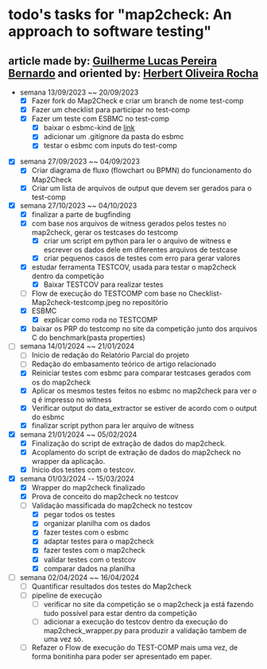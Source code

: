 # todo's tasks for "map2check: An approach to software testing"

## article made by: [Guilherme Lucas Pereira Bernardo](https://github.com/GuilhermeBn198) and oriented by: [Herbert Oliveira Rocha](https://github.com/hbgit/)

- semana 13/09/2023 ~~ 20/09/2023
  - [x] Fazer fork do Map2Check e criar um branch de nome test-comp
  - [x] Fazer um checklist para participar no test-comp
  - [x] Fazer um teste com ESBMC no test-comp
    - [x] baixar o esbmc-kind de [link](https://gitlab.com/sosy-lab/test-comp/archives-2023/raw/testcomp23/2023/esbmc-kind.zip)
    - [x] adicionar um .gitignore da pasta do esbmc
    - [x] testar o esbmc com inputs do test-comp

- [x] semana 27/09/2023 ~~ 04/09/2023
  - [x] Criar diagrama de fluxo (flowchart ou BPMN) do funcionamento do Map2Check
  - [x] Criar um lista de arquivos de output que devem ser gerados para o test-comp

- [x] semana 27/10/2023 ~~ 04/10/2023
  - [x] finalizar a parte de  bugfinding
  - [x] com base nos arquivos de witness gerados pelos testes no map2check, gerar os testcases do testcomp
    - [x] criar um script em python para ler o arquivo de witness e escrever os dados dele em diferentes arquivos de testcase
    - [x] criar pequenos casos de testes com erro para gerar valores
  - [x] estudar ferramenta TESTCOV, usada para testar o map2check dentro da competição
    - [x] Baixar TESTCOV para realizar testes
  - [ ] Flow de execução do TESTCOMP com base no Checklist-Map2check-testcomp.jpeg no repositório
  - [x] ESBMC
    - [x] explicar como roda no TESTCOMP
  - [x] baixar os PRP do testcomp no site da competição junto dos arquivos C do benchmark(pasta properties)

- [ ] semana 14/01/2024 ~~ 21/01/2024
  - [ ] Inicio de redação do Relatório Parcial do projeto
  - [ ] Redação do embasamento teórico de artigo relacionado
  - [x] Reiniciar testes com esbmc para comparar testcases gerados com os do map2check
  - [x] Aplicar os mesmos testes feitos no esbmc no map2check para ver o q é impresso no witness
  - [x] Verificar output do data_extractor se estiver de acordo com o output do esbmc
  - [x] finalizar script python para ler arquivo de witness

- [x] semana 21/01/2024 ~~ 05/02/2024
  - [x] Finalização do script de extração de dados do map2check.
  - [x] Acoplamento do script de extração de dados do map2check no wrapper da aplicação.
  - [x] Inicio dos testes com o testcov.

- [x] semana 01/03/2024 -- 15/03/2024
  - [x] Wrapper do map2check finalizado
  - [x] Prova de conceito do map2check no testcov
  - [ ] Validação massificada do map2check no testcov
    - [x] pegar todos os testes
    - [x] organizar planilha com os dados
    - [x] fazer testes com o esbmc
    - [x] adaptar testes para o map2check
    - [x] fazer testes com o map2check
    - [x] validar testes com o testcov
    - [x] comparar dados na planilha

- [ ] semana 02/04/2024 ~~ 16/04/2024
  - [ ] Quantificar resultados dos testes do Map2check
  - [ ] pipeline de execução
    - [ ] verificar no site da competição se o map2check ja está fazendo tudo possível para estar dentro da competição
    - [ ] adicionar a execução do testcov dentro da execução do map2check_wrapper.py para produzir a validação tambem de uma vez só.
  - [ ] Refazer o Flow de execução do TEST-COMP mais uma vez, de forma bonitinha para poder ser apresentado em paper.